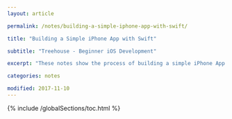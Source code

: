 ```yaml
---
layout: article

permalink: /notes/building-a-simple-iphone-app-with-swift/

title: "Building a Simple iPhone App with Swift"

subtitle: "Treehouse - Beginner iOS Development"

excerpt: "These notes show the process of building a simple iPhone App with Swift and Xcode. The app is called Fun Facts. These notes contain core concepts such as views and view controllers, creating a data model, and the Model-View-Controller design pattern."

categories: notes

modified: 2017-11-10
---
```


{% include /globalSections/toc.html %}